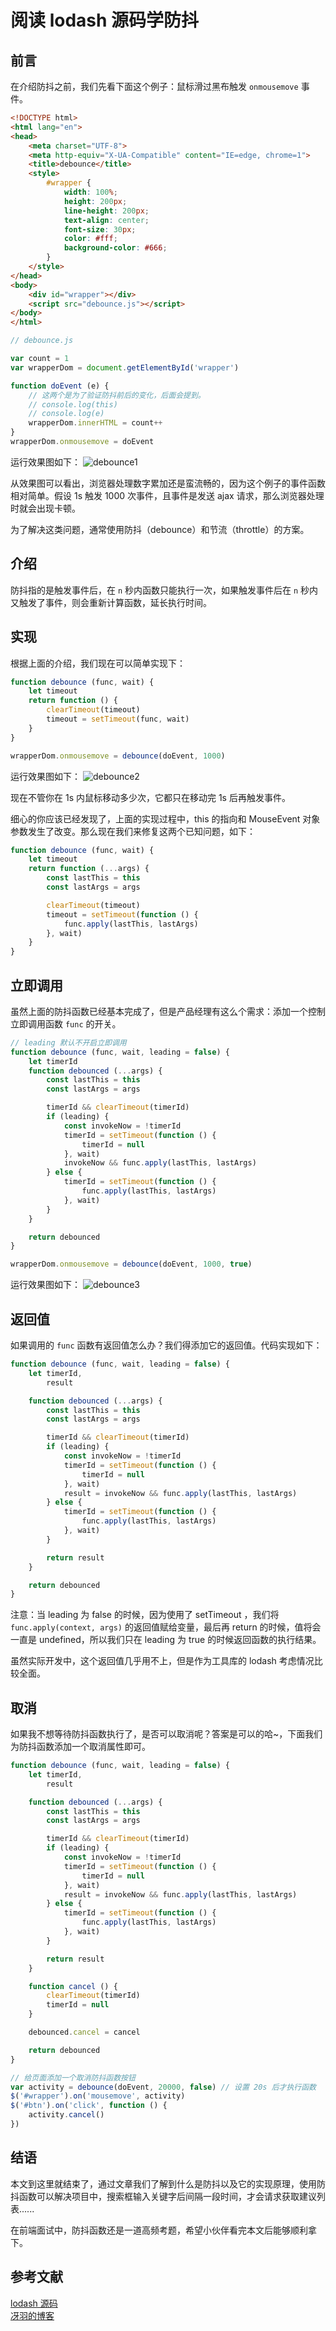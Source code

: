 # 阅读 lodash 源码学防抖

## 前言

在介绍防抖之前，我们先看下面这个例子：鼠标滑过黑布触发 `onmousemove` 事件。
```html
<!DOCTYPE html>
<html lang="en">
<head>
    <meta charset="UTF-8">
    <meta http-equiv="X-UA-Compatible" content="IE=edge, chrome=1">
    <title>debounce</title>
    <style>
        #wrapper {
            width: 100%;
            height: 200px;
            line-height: 200px;
            text-align: center;
            font-size: 30px;
            color: #fff;
            background-color: #666;
        }
    </style>
</head>
<body>
    <div id="wrapper"></div>
    <script src="debounce.js"></script>
</body>
</html>
```
```js
// debounce.js

var count = 1
var wrapperDom = document.getElementById('wrapper')

function doEvent (e) {
    // 这两个是为了验证防抖前后的变化，后面会提到。
    // console.log(this)
    // console.log(e)
    wrapperDom.innerHTML = count++
}
wrapperDom.onmousemove = doEvent
```
运行效果图如下：
![debounce1](../../assets/js_subject/debounce.gif)

从效果图可以看出，浏览器处理数字累加还是蛮流畅的，因为这个例子的事件函数相对简单。假设 1s 触发 1000 次事件，且事件是发送 ajax 请求，那么浏览器处理时就会出现卡顿。

为了解决这类问题，通常使用防抖（debounce）和节流（throttle）的方案。

## 介绍

防抖指的是触发事件后，在 `n` 秒内函数只能执行一次，如果触发事件后在 `n` 秒内又触发了事件，则会重新计算函数，延长执行时间。

## 实现

根据上面的介绍，我们现在可以简单实现下：
```js
function debounce (func, wait) {
    let timeout
    return function () {
        clearTimeout(timeout)
        timeout = setTimeout(func, wait)
    }
}

wrapperDom.onmousemove = debounce(doEvent, 1000)
```

运行效果图如下：
![debounce2](../../assets/js_subject/debounce2.gif)

现在不管你在 1s 内鼠标移动多少次，它都只在移动完 1s 后再触发事件。

细心的你应该已经发现了，上面的实现过程中，this 的指向和 MouseEvent 对象参数发生了改变。那么现在我们来修复这两个已知问题，如下：
```js
function debounce (func, wait) {
    let timeout
    return function (...args) {
        const lastThis = this
        const lastArgs = args

        clearTimeout(timeout)
        timeout = setTimeout(function () {
            func.apply(lastThis, lastArgs)
        }, wait)
    }
}
```

## 立即调用

虽然上面的防抖函数已经基本完成了，但是产品经理有这么个需求：添加一个控制立即调用函数 `func` 的开关。
```js
// leading 默认不开启立即调用
function debounce (func, wait, leading = false) {
    let timerId
    function debounced (...args) {
        const lastThis = this
        const lastArgs = args

        timerId && clearTimeout(timerId)
        if (leading) {
            const invokeNow = !timerId
            timerId = setTimeout(function () {
                timerId = null
            }, wait)
            invokeNow && func.apply(lastThis, lastArgs)
        } else {
            timerId = setTimeout(function () {
                func.apply(lastThis, lastArgs)
            }, wait)
        }
    }

    return debounced
}

wrapperDom.onmousemove = debounce(doEvent, 1000, true)
```

运行效果图如下：
![debounce3](../../assets/js_subject/debounce3.gif)

## 返回值

如果调用的 `func` 函数有返回值怎么办？我们得添加它的返回值。代码实现如下：
```js
function debounce (func, wait, leading = false) {
    let timerId,
        result

    function debounced (...args) {
        const lastThis = this
        const lastArgs = args

        timerId && clearTimeout(timerId)
        if (leading) {
            const invokeNow = !timerId
            timerId = setTimeout(function () {
                timerId = null
            }, wait)
            result = invokeNow && func.apply(lastThis, lastArgs)
        } else {
            timerId = setTimeout(function () {
                func.apply(lastThis, lastArgs)
            }, wait)
        }

        return result
    }

    return debounced
}
```

注意：当 leading 为 false 的时候，因为使用了 setTimeout ，我们将 `func.apply(context, args)` 的返回值赋给变量，最后再 return 的时候，值将会一直是 undefined，所以我们只在 leading 为 true 的时候返回函数的执行结果。

虽然实际开发中，这个返回值几乎用不上，但是作为工具库的 lodash 考虑情况比较全面。

## 取消

如果我不想等待防抖函数执行了，是否可以取消呢？答案是可以的哈~，下面我们为防抖函数添加一个取消属性即可。
```js
function debounce (func, wait, leading = false) {
    let timerId,
        result

    function debounced (...args) {
        const lastThis = this
        const lastArgs = args

        timerId && clearTimeout(timerId)
        if (leading) {
            const invokeNow = !timerId
            timerId = setTimeout(function () {
                timerId = null
            }, wait)
            result = invokeNow && func.apply(lastThis, lastArgs)
        } else {
            timerId = setTimeout(function () {
                func.apply(lastThis, lastArgs)
            }, wait)
        }

        return result
    }

    function cancel () {
        clearTimeout(timerId)
        timerId = null
    }

    debounced.cancel = cancel

    return debounced
}

// 给页面添加一个取消防抖函数按钮
var activity = debounce(doEvent, 20000, false) // 设置 20s 后才执行函数
$('#wrapper').on('mousemove', activity)
$('#btn').on('click', function () {
    activity.cancel()
})
```

## 结语

本文到这里就结束了，通过文章我们了解到什么是防抖以及它的实现原理，使用防抖函数可以解决项目中，搜索框输入关键字后间隔一段时间，才会请求获取建议列表......

在前端面试中，防抖函数还是一道高频考题，希望小伙伴看完本文后能够顺利拿下。

## 参考文献

[lodash 源码](https://github.com/lodash/lodash/blob/master/debounce.js)<br/>
[冴羽的博客](https://github.com/mqyqingfeng/Blog/issues/22)


